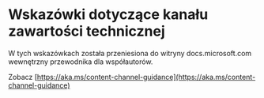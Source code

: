 # <a name="technical-content-channel-guidance"></a>Wskazówki dotyczące kanału zawartości technicznej

W tych wskazówkach została przeniesiona do witryny docs.microsoft.com wewnętrzny przewodnika dla współautorów.

Zobacz [https://aka.ms/content-channel-guidance](https://aka.ms/content-channel-guidance)